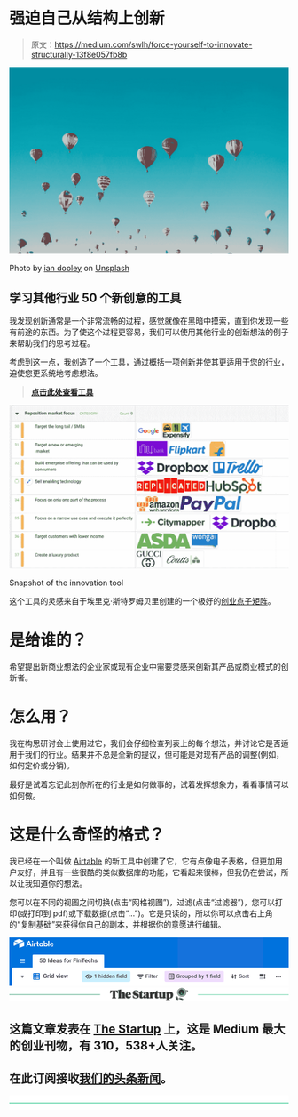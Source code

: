 # 强迫自己从结构上创新

> 原文：<https://medium.com/swlh/force-yourself-to-innovate-structurally-13f8e057fb8b>

![](img/8a1bad72df6f0709c3af50ca796e6819.png)

Photo by [ian dooley](https://unsplash.com/@nativemello?utm_source=medium&utm_medium=referral) on [Unsplash](https://unsplash.com?utm_source=medium&utm_medium=referral)

## 学习其他行业 50 个新创意的工具

我发现创新通常是一个非常流畅的过程，感觉就像在黑暗中摸索，直到你发现一些有前途的东西。为了使这个过程更容易，我们可以使用其他行业的创新想法的例子来帮助我们的思考过程。

考虑到这一点，我创造了一个工具，通过概括一项创新并使其更适用于您的行业，迫使您更系统地考虑想法。

> [**点击此处查看工具**](https://airtable.com/shrL3roLrRAcBVg0N)

[![](img/e89264684f5ee37e77ea97c1ca2583ac.png)](https://airtable.com/shrL3roLrRAcBVg0N)

Snapshot of the innovation tool

这个工具的灵感来自于埃里克·斯特罗姆贝里创建的一个极好的[创业点子矩阵](/the-mission/the-startup-idea-matrix-182bf2e6a53a)。

# 是给谁的？

希望提出新商业想法的企业家或现有企业中需要灵感来创新其产品或商业模式的创新者。

# 怎么用？

我在构思研讨会上使用过它，我们会仔细检查列表上的每个想法，并讨论它是否适用于我们的行业。结果并不总是全新的提议，但可能是对现有产品的调整(例如，如何定价或分销)。

最好是试着忘记此刻你所在的行业是如何做事的，试着发挥想象力，看看事情可以如何做。

# 这是什么奇怪的格式？

我已经在一个叫做 [Airtable](https://airtable.com/) 的新工具中创建了它，它有点像电子表格，但更加用户友好，并且有一些很酷的类似数据库的功能，它看起来很棒，但我仍在尝试，所以让我知道你的想法。

您可以在不同的视图之间切换(点击“网格视图”)，过滤(点击“过滤器”)，您可以打印(或打印到 pdf)或下载数据(点击“…”)。它是只读的，所以你可以点击右上角的“复制基础”来获得你自己的副本，并根据你的意愿进行编辑。

![](img/1e2747b8792644b586c0044f883b3ebb.png)[![](img/308a8d84fb9b2fab43d66c117fcc4bb4.png)](https://medium.com/swlh)

## 这篇文章发表在 [The Startup](https://medium.com/swlh) 上，这是 Medium 最大的创业刊物，有 310，538+人关注。

## 在此订阅接收[我们的头条新闻](http://growthsupply.com/the-startup-newsletter/)。

[![](img/b0164736ea17a63403e660de5dedf91a.png)](https://medium.com/swlh)